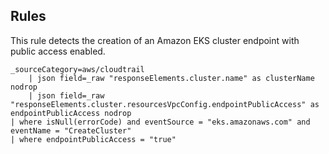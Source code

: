 ## Rules

This rule detects the creation of an Amazon EKS cluster endpoint with public access enabled.

```text
_sourceCategory=aws/cloudtrail
    | json field=_raw "responseElements.cluster.name" as clusterName nodrop
    | json field=_raw "responseElements.cluster.resourcesVpcConfig.endpointPublicAccess" as endpointPublicAccess nodrop
| where isNull(errorCode) and eventSource = "eks.amazonaws.com" and eventName = "CreateCluster"
| where endpointPublicAccess = "true"
```